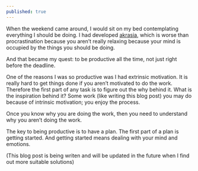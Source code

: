 ```yaml
---
published: true
---
```



When the weekend came around, I would sit on my bed contemplating everything I should be doing.  I had developed [akrasia](https://en.wikipedia.org/wiki/Akrasia), which is worse than procrastination because you aren’t really relaxing because your mind is occupied by the things you should be doing.    

And that became my quest: to be productive all the time, not just right before the deadline.

One of the reasons I was so productive was I had extrinsic motivation. It is really hard to get things done if you aren’t motivated to do the work. Therefore the first part of any task is to figure out the why behind it.  What is the inspiration behind it? Some work (like writing this blog post) you may do because of intrinsic motivation; you enjoy the process. 

Once you know why you are doing the work, then you need to understand why you aren’t doing the work.

The key to being productive is to have a plan. The first part of a plan is getting started.  And getting started means dealing with your mind and emotions.

(This blog post is being writen and will be updated in the future when I find out more suitable solutions)